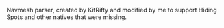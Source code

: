 Navmesh parser, created by KitRifty and modified by me to support Hiding Spots and other natives that were missing.
